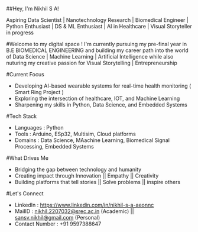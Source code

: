 ##Hey, I'm Nikhil S A!

Aspiring Data Scientist | Nanotechnology Research | Biomedical Engineer | Python Enthusiast | DS & ML Enthusiast | AI in Healthcare | Visual Storyteller in progress

#Welcome to my digital space !
I'm currently pursuing my pre-final year in B.E BIOMEDICAL ENGINEERING and
building my career path into the world of 
Data Science | Machine Learning | Artificial Intelligence
while also nuturing my creative passion for
Visual Storytelling | Entrepreneurship

#Current Focus
- Developing AI-based wearable systems for real-time health monitoring ( Smart Ring Project )
- Exploring the intersection of healthcare, IOT, and Machine Learning
- Sharpening my skills in Python, Data Science, and Embedded Systems

#Tech Stack
- Languages : Python
- Tools : Arduino, ESp32, Multisim, Cloud platforms
- Domains : Data Science, MAachine Learning, Biomedical Signal Processing, Embedded Systems

#What Drives Me
- Bridging the gap between technology and humanity
- Creating impact through Innovation || Empathy || Creativity
- Building platforms that tell stories || Solve problems || inspire others

#Let's Connect
- LinkedIn : https://www.linkedin.com/in/nikhil-s-a-aeonnc
- MailID : nikhil.2207032@srec.ac.in (Academic) || sansv.nikhil@gmail.com (Personal)
- Contact Number : +91 9597388647
